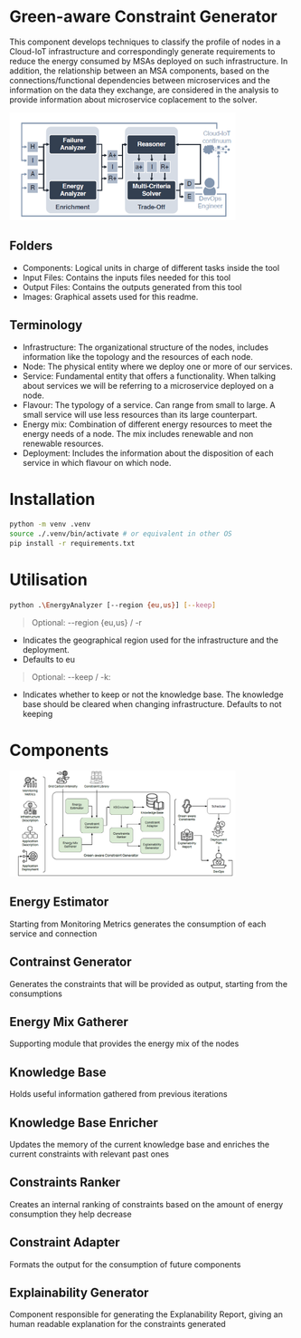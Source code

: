 # Green-aware Constraint Generator

This component develops techniques to classify the profile of nodes in a Cloud-IoT infrastructure and correspondingly generate requirements to reduce the energy consumed by MSAs deployed on such infrastructure. In addition, the relationship between an MSA components, based on the connections/functional dependencies between microservices and the information on the data they exchange, are considered in the analysis to provide information about microservice coplacement to the solver.

<img  src="images/FREEDAApproach.png"  width="400">

## Folders

- Components: Logical units in charge of different tasks inside the tool
- Input Files: Contains the inputs files needed for this tool
- Output Files: Contains the outputs generated from this tool
- Images: Graphical assets used for this readme.

## Terminology

- Infrastructure: The organizational structure of the nodes, includes information like the topology and the resources of each node.
- Node: The physical entity where we deploy one or more of our services.
- Service: Fundamental entity that offers a functionality. When talking about services we will be referring to a microservice deployed on a node.
- Flavour: The typology of a service. Can range from small to large. A small service will use less resources than its large counterpart.
- Energy mix: Combination of different energy resources to meet the energy needs of a node. The mix includes renewable and non renewable resources.
- Deployment: Includes the information about the disposition of each service in which flavour on which node.

# Installation

```bash
python -m venv .venv
source ./.venv/bin/activate # or equivalent in other OS
pip install -r requirements.txt
```
# Utilisation
```bash
python .\EnergyAnalyzer [--region {eu,us}] [--keep]
```
> Optional: --region {eu,us} / -r 
- Indicates the geographical region used for the infrastructure and the deployment.
- Defaults to eu

> Optional: --keep / -k:
- Indicates whether to keep or not the knowledge base. The knowledge base should be cleared when changing infrastructure.
Defaults to not keeping

# Components

<img  src="images/FREEDA_EnergyAnalyserArchitecture.png"  width="400">

## Energy Estimator

Starting from Monitoring Metrics generates the consumption of each service and connection

## Contrainst Generator

Generates the constraints that will be provided as output, starting from the consumptions

## Energy Mix Gatherer

Supporting module that provides the energy mix of the nodes

## Knowledge Base

Holds useful information gathered from previous iterations

## Knowledge Base Enricher

Updates the memory of the current knowledge base and enriches the current constraints with relevant past ones

## Constraints Ranker

Creates an internal ranking of constraints based on the amount of energy consumption they help decrease

## Constraint Adapter

Formats the output for the consumption of future components

## Explainability Generator

Component responsible for generating the Explanability Report, giving an human readable explanation for the constraints generated